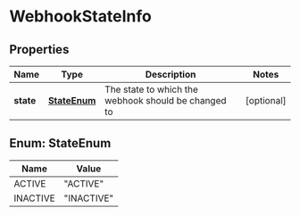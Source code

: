 
# WebhookStateInfo

## Properties
Name | Type | Description | Notes
------------ | ------------- | ------------- | -------------
**state** | [**StateEnum**](#StateEnum) | The state to which the webhook should be changed to |  [optional]


<a name="StateEnum"></a>
## Enum: StateEnum
Name | Value
---- | -----
ACTIVE | &quot;ACTIVE&quot;
INACTIVE | &quot;INACTIVE&quot;



